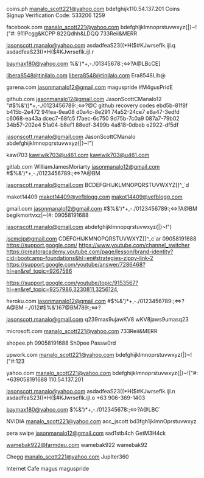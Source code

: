 coins.ph
manalo_scott221@yahoo.com
bdefghijk110.54.137.201
Coins Signup Verification Code:
533206
1259




facebook.com
manalo_scott221@yahoo.com
bdefghijklmnoprstuvwxyz{|}~!("#:
911Pcgg&KCPP
822Qdhh&LDQQ
733Reii&MERR

jasonscott.manalo@yahoo.com
asdadfeaS23((*H($#KJwrseflk.ijl.q
asdadfeaS23((*H($#KJwrseflk.ijl.r
 
baymax180@yahoo.com
%&')*+,-./01345678:;<=>?A@LBcCE]

libera8548@tinilalo.com
libera8548@tinilalo.com
Era8548Lib@





garena.com
jasonmanalo12@gmail.com
maguspride
#M4gusPridE





github.com
jasonmanalo12@gmail.com
JasonScottCManalo12
"#$%&'()*+,-./0123456789:;<=>?@C
github recovery codes
ebd5b-81f8f 
b415b-2e472 
94fea-9ea08 
d0a4c-8e291 
74a52-24ce7 
e8a47-3edfd 
c6068-ea43a 
dcec7-68fc5 
f7aec-6c750 
9d75b-7c0a9 
087a7-79b02 
34b57-202e4 
51a04-b8ef1 
88edf-3499b 
4a818-0dbeb 
e2922-df5df

jasonscott.manalo@gmail.com
JasonScottCManalo
abdefghijklmnopqrstuvwxyz{|}~!")

kawi703
kawiwik703@u461.com
kawiwik703@u461.com





gitlab.com
WilliamJamesMoriarty
jasonmanalo12@gmail.com
#$%&')*+,-./0123456789:;<=>?A@BM

jasonscott.manalo@gmail.com
BCDEFGHIJKLMNOPQRSTUVWXYZ[\]^_`d

makot14409
makot14409@vefblogg.com
makot14409@vefblogg.com





gmail.com
jasonmanalo12@gmail.com
#$%&')*+,-./0123456789:;<=>?A@BM
begikmortvxz|~(#:
09058191688

jasonscott.manalo@gmail.com
abdefghijklmnopqrstuvwxyz{|}~!")

jscmcjp@gmail.com
CDEFGHIJKMNOPQRSTUVWXYZ[\]^_c`ar
09058191688
https://support.google.com/
https://www.youtube.com/channel_switcher
https://creatoracademy.youtube.com/page/lesson/brand-identity?cid=bootcamp-foundations&hl=en#strategies-zippy-link-2
https://support.google.com/youtube/answer/7286468?hl=en&ref_topic=9267586

https://support.google.com/youtube/topic/9153567?hl=en&ref_topic=9257986,3230811,3256124,





heroku.com
jasonmanalo12@gmail.com
#$%&')*+,-./0123456789:;<=>?A@BM
-./012#$%&')67@BM789:;<=>?

jasonscott.manalo@gmail.com
q239mas9ujawKV8
wKV8jaws9umasq23





microsoft.com
manalo_scott221@yahoo.com
733Reii&MERR





shopee.ph
09058191688
Sh0pee Passw0rd





upwork.com
manalo_scott221@yahoo.com
bdefghijklmnoprstuvwxyz{|}~!("#:123





yahoo.com
manalo_scott221@yahoo.com
bdefghijklmnoprstuvwxyz{|}~!("#:
+639058191688
110.54.137.201

jasonscott.manalo@yahoo.com
asdadfeaS23((*H($#KJwrseflk.ijl.n
asdadfeaS23((*H($#KJwrseflk.ijl.o
+63 906-369-1403

baymax180@yahoo.com
$%&')*+,-./012345678:;<=>?A@LBC`





NVIDIA
manalo_scott221@yahoo.com
acc_jscott
bd3fgh1jklmnOprstuvwxyz





pera swipe
jasonmanalo12@gmail.com
sad1stb4ch
GetM3H4ck





wamebak922@farmdeu.com
wamebak922
wamebak92





Chegg
manalo_scott221@yahoo.com
JupIter360





Internet Cafe
magus
maguspride




